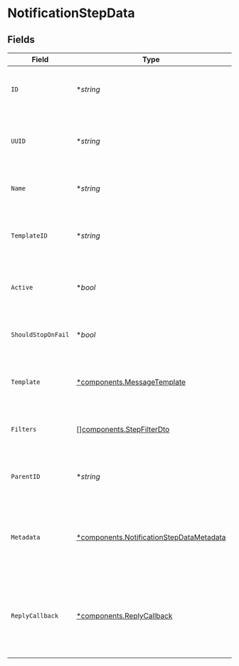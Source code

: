 # NotificationStepData


## Fields

| Field                                                                                               | Type                                                                                                | Required                                                                                            | Description                                                                                         |
| --------------------------------------------------------------------------------------------------- | --------------------------------------------------------------------------------------------------- | --------------------------------------------------------------------------------------------------- | --------------------------------------------------------------------------------------------------- |
| `ID`                                                                                                | **string*                                                                                           | :heavy_minus_sign:                                                                                  | Unique identifier for the notification step.                                                        |
| `UUID`                                                                                              | **string*                                                                                           | :heavy_minus_sign:                                                                                  | Universally unique identifier for the notification step.                                            |
| `Name`                                                                                              | **string*                                                                                           | :heavy_minus_sign:                                                                                  | Name of the notification step.                                                                      |
| `TemplateID`                                                                                        | **string*                                                                                           | :heavy_minus_sign:                                                                                  | ID of the template associated with this notification step.                                          |
| `Active`                                                                                            | **bool*                                                                                             | :heavy_minus_sign:                                                                                  | Indicates whether the notification step is active.                                                  |
| `ShouldStopOnFail`                                                                                  | **bool*                                                                                             | :heavy_minus_sign:                                                                                  | Determines if the process should stop on failure.                                                   |
| `Template`                                                                                          | [*components.MessageTemplate](../../models/components/messagetemplate.md)                           | :heavy_minus_sign:                                                                                  | Message template used in this notification step.                                                    |
| `Filters`                                                                                           | [][components.StepFilterDto](../../models/components/stepfilterdto.md)                              | :heavy_minus_sign:                                                                                  | Filters applied to this notification step.                                                          |
| `ParentID`                                                                                          | **string*                                                                                           | :heavy_minus_sign:                                                                                  | ID of the parent notification step, if applicable.                                                  |
| `Metadata`                                                                                          | [*components.NotificationStepDataMetadata](../../models/components/notificationstepdatametadata.md) | :heavy_minus_sign:                                                                                  | Metadata associated with the workflow step. Can vary based on the type of step.                     |
| `ReplyCallback`                                                                                     | [*components.ReplyCallback](../../models/components/replycallback.md)                               | :heavy_minus_sign:                                                                                  | Callback information for replies, including whether it is active and the callback URL.              |